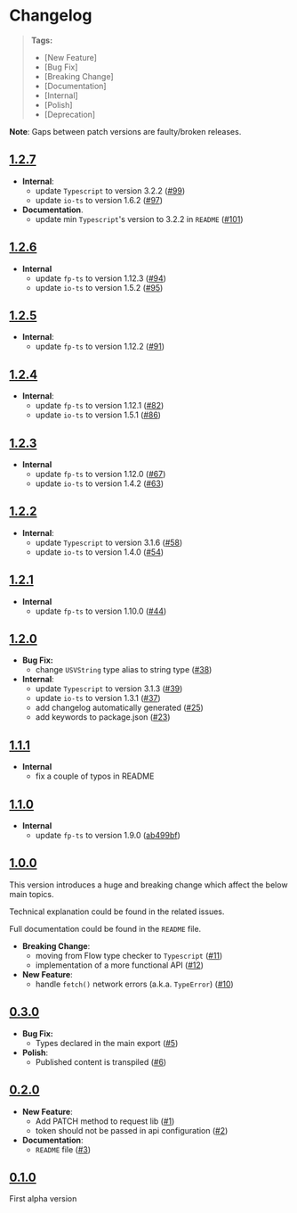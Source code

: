 # Changelog

> **Tags:**
>
> - [New Feature]
> - [Bug Fix]
> - [Breaking Change]
> - [Documentation]
> - [Internal]
> - [Polish]
> - [Deprecation]

**Note**: Gaps between patch versions are faulty/broken releases.

## [1.2.7](https://github.com/contactlab/appy/releases/tag/1.2.7)

- **Internal**:
  - update `Typescript` to version 3.2.2 ([#99](https://github.com/contactlab/appy/pull/99))
  - update `io-ts` to version 1.6.2 ([#97](https://github.com/contactlab/appy/issues/97))
- **Documentation**.
  - update min `Typescript`'s version to 3.2.2 in `README` ([#101](https://github.com/contactlab/appy/pull/101))

## [1.2.6](https://github.com/contactlab/appy/releases/tag/1.2.6)

- **Internal**
  - update `fp-ts` to version 1.12.3 ([#94](https://github.com/contactlab/appy/pull/94))
  - update `io-ts` to version 1.5.2 ([#95](https://github.com/contactlab/appy/pull/95))

## [1.2.5](https://github.com/contactlab/appy/releases/tag/1.2.5)

- **Internal**:
  - update `fp-ts` to version 1.12.2 ([#91](https://github.com/contactlab/appy/pull/91))

## [1.2.4](https://github.com/contactlab/appy/releases/tag/1.2.4)

- **Internal**:
  - update `fp-ts` to version 1.12.1 ([#82](https://github.com/contactlab/appy/pull/82))
  - update `io-ts` to version 1.5.1 ([#86](https://github.com/contactlab/appy/pull/86))

## [1.2.3](https://github.com/contactlab/appy/releases/tag/1.2.3)

- **Internal**
  - update `fp-ts` to version 1.12.0 ([#67](https://github.com/contactlab/appy/issues/67))
  - update `io-ts` to version 1.4.2 ([#63](https://github.com/contactlab/appy/pull/63))

## [1.2.2](https://github.com/contactlab/appy/releases/tag/1.2.2)

- **Internal**:
  - update `Typescript` to version 3.1.6 ([#58](https://github.com/contactlab/appy/pull/58))
  - update `io-ts` to version 1.4.0 ([#54](https://github.com/contactlab/appy/pull/54))

## [1.2.1](https://github.com/contactlab/appy/releases/tag/1.2.1)

- **Internal**
  - update `fp-ts` to version 1.10.0 ([#44](https://github.com/contactlab/appy/pull/44))

## [1.2.0](https://github.com/contactlab/appy/releases/tag/1.2.0)

- **Bug Fix:**
  - change `USVString` type alias to string type ([#38](https://github.com/contactlab/appy/issues/38))
- **Internal**:
  - update `Typescript` to version 3.1.3 ([#39](https://github.com/contactlab/appy/issues/38))
  - update `io-ts` to version 1.3.1 ([#37](https://github.com/contactlab/appy/pull/37))
  - add changelog automatically generated ([#25](https://github.com/contactlab/appy/issues/25))
  - add keywords to package.json ([#23](https://github.com/contactlab/appy/issues/23))

## [1.1.1](https://github.com/contactlab/appy/releases/tag/1.1.1)

- **Internal**
  - fix a couple of typos in README

## [1.1.0](https://github.com/contactlab/appy/releases/tag/1.1.0)

- **Internal**
  - update `fp-ts` to version 1.9.0 ([ab499bf](https://github.com/contactlab/appy/commit/ab499bf))

## [1.0.0](https://github.com/contactlab/appy/releases/tag/1.0.0)

This version introduces a huge and breaking change which affect the below main topics.

Technical explanation could be found in the related issues.

Full documentation could be found in the `README` file.

- **Breaking Change**:
  - moving from Flow type checker to `Typescript` ([#11](https://github.com/contactlab/appy/issues/11))
  - implementation of a more functional API ([#12](https://github.com/contactlab/appy/issues/12))
- **New Feature**:
  - handle `fetch()` network errors (a.k.a. `TypeError`) ([#10](https://github.com/contactlab/appy/issues/10))

## [0.3.0](https://github.com/contactlab/appy/releases/tag/0.3.0)

- **Bug Fix:**
  - Types declared in the main export ([#5](https://github.com/contactlab/appy/issues/5))
- **Polish**:
  - Published content is transpiled ([#6](https://github.com/contactlab/appy/issues/6))

## [0.2.0](https://github.com/contactlab/appy/releases/tag/0.2.0)

- **New Feature**:
  - Add PATCH method to request lib ([#1](https://github.com/contactlab/appy/issues/1))
  - token should not be passed in api configuration ([#2](https://github.com/contactlab/appy/issues/2))
- **Documentation**:
  - `README` file ([#3](https://github.com/contactlab/appy/issues/3))

## [0.1.0](https://github.com/contactlab/appy/releases/tag/0.1.0)

First alpha version
